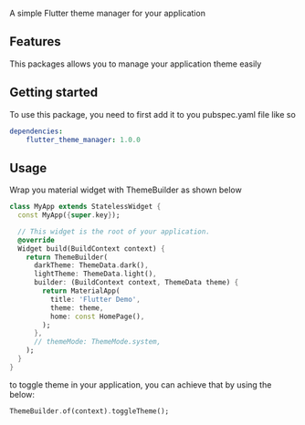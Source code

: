 

A simple Flutter theme manager for your application 

## Features

This packages allows you to manage your application theme easily

## Getting started

To use this package, you need to first add it to you pubspec.yaml file like so
```yaml
dependencies:
    flutter_theme_manager: 1.0.0
```

## Usage

Wrap you material widget with ThemeBuilder as shown below

```dart
class MyApp extends StatelessWidget {
  const MyApp({super.key});

  // This widget is the root of your application.
  @override
  Widget build(BuildContext context) {
    return ThemeBuilder(
      darkTheme: ThemeData.dark(),
      lightTheme: ThemeData.light(),
      builder: (BuildContext context, ThemeData theme) {
        return MaterialApp(
          title: 'Flutter Demo',
          theme: theme,
          home: const HomePage(),
        );
      },
      // themeMode: ThemeMode.system,
    );
  }
}
```
to toggle theme in your application, you can achieve that by using the below:
```dart
ThemeBuilder.of(context).toggleTheme();
```
